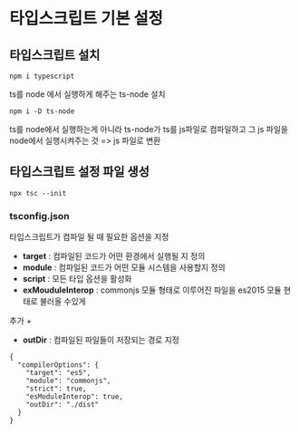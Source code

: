 # 타입스크립트 기본 설정



## 타입스크립트 설치

```
npm i typescript
```



ts를 node 에서 실행하게 해주는 ts-node 설치

```
npm i -D ts-node
```

ts를 node에서 실행하는게 아니라 ts-node가 ts를 js파일로 컴파일하고 그 js 파일을 node에서 실행시켜주는 것 => js 파일로 변환



## 타입스크립트 설정 파일 생성

```
npx tsc --init
```

### tsconfig.json

타입스크립트가 컴파일 될 때 필요한 옵션을 지정

- **target** :  컴파일된 코드가 어떤 환경에서 실행될 지 정의 
- **module** :  컴파일된 코드가 어떤 모듈 시스템을 사용할지 정의
- **script** :  모든 타입 옵션을 활성화
- **exMouduleInterop** :  commonjs 모듈 형태로 이루어진 파일을 es2015 모듈 현태로 불러올 수있게 



추가 +

- **outDir** : 컴파일된 파일들이 저장되는 경로 지정

```
{
  "compilerOptions": {
    "target": "es5",
    "module": "commonjs",
    "strict": true,
    "esModuleInterop": true,
    "outDir": "./dist"
  }
}
```

